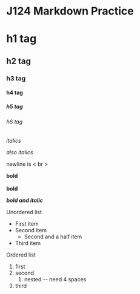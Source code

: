# J124 Markdown Practice
# h1 tag
## h2 tag
### h3 tag
#### h4 tag
##### h5 tag
###### h6 tag

*italics*

_also italics_

newline is < br >

**bold**<br><br>__bold__

_**bold and italic**_

Unordered list
- First item
- Second item
  - Second and a half item
- Third item

Ordered list
1. first
1. second
    1. nested -- need 4 spaces
1. third 
